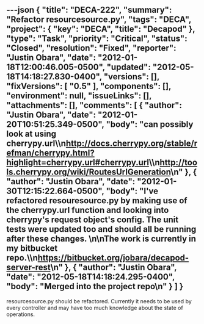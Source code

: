 ---json
{
  "title": "DECA-222",
  "summary": "Refactor resourcesource.py",
  "tags": "DECA",
  "project": {
    "key": "DECA",
    "title": "Decapod"
  },
  "type": "Task",
  "priority": "Critical",
  "status": "Closed",
  "resolution": "Fixed",
  "reporter": "Justin Obara",
  "date": "2012-01-18T12:00:46.005-0500",
  "updated": "2012-05-18T14:18:27.830-0400",
  "versions": [],
  "fixVersions": [
    "0.5"
  ],
  "components": [],
  "environment": null,
  "issueLinks": [],
  "attachments": [],
  "comments": [
    {
      "author": "Justin Obara",
      "date": "2012-01-20T10:51:25.349-0500",
      "body": "can possibly look at using cherrypy.url\\\n<http://docs.cherrypy.org/stable/refman/cherrypy.html?highlight=cherrypy.url#cherrypy.url>\\\n<http://tools.cherrypy.org/wiki/RoutesUrlGeneration>\n"
    },
    {
      "author": "Justin Obara",
      "date": "2012-01-30T12:15:22.664-0500",
      "body": "I've refactored resouresource.py by making use of the cherrypy.url function and looking into cherrypy's request object's config. The unit tests were updated too and should all be running after these changes.&#x20;\n\nThe work is currently in my bitbucket repo.\\\n<https://bitbucket.org/jobara/decapod-server-rest>\n"
    },
    {
      "author": "Justin Obara",
      "date": "2012-05-18T14:18:24.295-0400",
      "body": "Merged into the project repo\n"
    }
  ]
}
---
resourcesource.py should be refactored. Currently it needs to be used by every controller and may have too much knowledge about the state of operations.

        